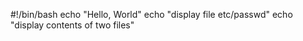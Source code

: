 #!/bin/bash
echo "Hello, World"
echo "display file etc/passwd"
echo "display contents of two files"
